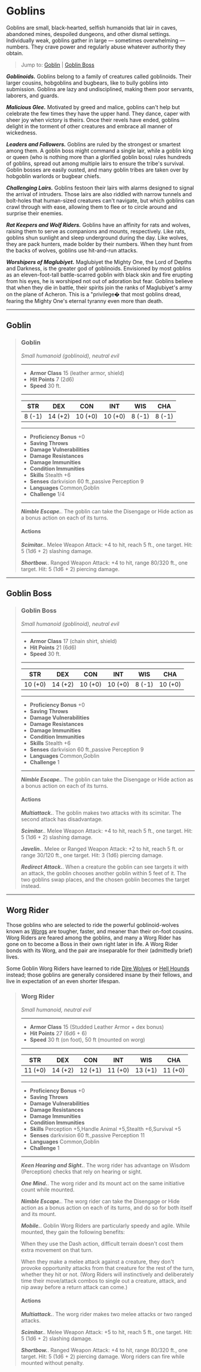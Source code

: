 # Goblins
Goblins are small, black-hearted, selfish humanoids that lair in caves, abandoned mines, despoiled dungeons, and other dismal settings. Individually weak, goblins gather in large — sometimes overwhelming — numbers. They crave power and regularly abuse whatever authority they obtain.

> Jump to: [Goblin](#goblin) | [Goblin Boss](#goblin-boss)

***Goblinoids.*** Goblins belong to a family of creatures called goblinoids. Their larger cousins, hobgoblins and bugbears, like to bully goblins into submission. Goblins are lazy and undisciplined, making them poor servants, laborers, and guards.

***Malicious Glee.*** Motivated by greed and malice, goblins can't help but celebrate the few times they have the upper hand. They dance, caper with sheer joy when victory is theirs. Once their revels have ended, goblins delight in the torment of other creatures and embrace all manner of wickedness.

***Leaders and Followers.*** Goblins are ruled by the strongest or smartest among them. A goblin boss might command a single lair, while a goblin king or queen (who is nothing more than a glorified goblin boss) rules hundreds of goblins, spread out among multiple lairs to ensure the tribe's survival. Goblin bosses are easily ousted, and many goblin tribes are taken over by hobgoblin warlords or bugbear chiefs.

***Challenging Lairs.*** Goblins festoon their lairs with alarms designed to signal the arrival of intruders. Those lairs are also riddled with narrow tunnels and bolt-holes that human-sized creatures can't navigate, but which goblins can crawl through with ease, allowing them to flee or to circle around and surprise their enemies.

***Rat Keepers and Wolf Riders.*** Goblins have an affinity for rats and wolves, raising them to serve as companions and mounts, respectively. Like rats, goblins shun sunlight and sleep underground during the day. Like wolves, they are pack hunters, made bolder by their numbers. When they hunt from the backs of wolves, goblins use hit-and-run attacks.

***Worshipers of Maglubiyet.*** Maglubiyet the Mighty One, the Lord of Depths and Darkness, is the greater god of goblinoids. Envisioned by most goblins as an eleven-foot-tall battle-scarred goblin with black skin and fire erupting from his eyes, he is worshiped not out of adoration but fear. Goblins believe that when they die in battle, their spirits join the ranks of Maglubiyet's army on the plane of Acheron. This is a "privilege� that most goblins dread, fearing the Mighty One's eternal tyranny even more than death.


---

## Goblin

>### Goblin
>*Small humanoid (goblinoid), neutral evil*
>___
>- **Armor Class** 15 (leather armor, shield)
>- **Hit Points** 7 (2d6)
>- **Speed** 30 ft.
>___
>|**STR**|**DEX**|**CON**|**INT**|**WIS**|**CHA**|
>|:---:|:---:|:---:|:---:|:---:|:---:|
>|8 (-1)|14 (+2)|10 (+0)|10 (+0)|8 (-1)|8 (-1)|
>
>___
>- **Proficiency Bonus** +0
>- **Saving Throws** 
>- **Damage Vulnerabilities** 
>- **Damage Resistances** 
>- **Damage Immunities** 
>- **Condition Immunities** 
>- **Skills** Stealth +6
>- **Senses** darkvision 60 ft.,passive Perception 9
>- **Languages** Common,Goblin
>- **Challenge** 1/4
>___
>***Nimble Escape.***. The goblin can take the Disengage or Hide action as a bonus action on each of its turns.
>
>#### Actions
>***Scimitar.***. Melee Weapon Attack: +4 to hit, reach 5 ft., one target. Hit: 5 (1d6 + 2) slashing damage.
>
>***Shortbow.***. Ranged Weapon Attack: +4 to hit, range 80/320 ft., one target. Hit: 5 (1d6 + 2) piercing damage.
>

---

## Goblin Boss

>### Goblin Boss
>*Small humanoid (goblinoid), neutral evil*
>___
>- **Armor Class** 17 (chain shirt, shield)
>- **Hit Points** 21 (6d6)
>- **Speed** 30 ft.
>___
>|**STR**|**DEX**|**CON**|**INT**|**WIS**|**CHA**|
>|:---:|:---:|:---:|:---:|:---:|:---:|
>|10 (+0)|14 (+2)|10 (+0)|10 (+0)|8 (-1)|10 (+0)|
>
>___
>- **Proficiency Bonus** +0
>- **Saving Throws** 
>- **Damage Vulnerabilities** 
>- **Damage Resistances** 
>- **Damage Immunities** 
>- **Condition Immunities** 
>- **Skills** Stealth +6
>- **Senses** darkvision 60 ft.,passive Perception 9
>- **Languages** Common,Goblin
>- **Challenge** 1
>___
>***Nimble Escape.***. The goblin can take the Disengage or Hide action as a bonus action on each of its turns.
>
>#### Actions
>***Multiattack.***. The goblin makes two attacks with its scimitar. The second attack has disadvantage.
>
>***Scimitar.***. Melee Weapon Attack: +4 to hit, reach 5 ft., one target. Hit: 5 (1d6 + 2) slashing damage.
>
>***Javelin.***. Melee or Ranged Weapon Attack: +2 to hit, reach 5 ft. or range 30/120 ft., one target. Hit: 3 (1d6) piercing damage.
>
>***Redirect Attack.***. When a creature the goblin can see targets it with an attack, the goblin chooses another goblin within 5 feet of it. The two goblins swap places, and the chosen goblin becomes the target instead.
>

---

## Worg Rider
Those goblins who are selected to ride the powerful goblinoid-wolves known as [Worgs](Wolves.md#worg) are tougher, faster, and meaner than their on-foot cousins. Worg Riders are feared among the goblins, and many a Worg Rider has gone on to become a Boss in their own right later in life. A Worg Rider bonds with its Worg, and the pair are inseparable for their (admittedly brief) lives.

Some Goblin Worg Riders have learned to ride [Dire Wolves](Wolves.md#dire-wolf) or [Hell Hounds](Dogs.md#hell-hound) instead; those goblins are generally considered insane by their fellows, and live in expectation of an even shorter lifespan.

>### Worg Rider
>*Small humanoid, neutral evil*
>___
>- **Armor Class** 15 (Studded Leather Armor + dex bonus)
>- **Hit Points** 27 (6d6 + 6)
>- **Speed** 30 ft (on foot), 50 ft (mounted on worg)
>___
>|**STR**|**DEX**|**CON**|**INT**|**WIS**|**CHA**|
>|:---:|:---:|:---:|:---:|:---:|:---:|
>|11 (+0)|14 (+2)|12 (+1)|11 (+0)|13 (+1)|11 (+0)|
>
>___
>- **Proficiency Bonus** +0
>- **Saving Throws** 
>- **Damage Vulnerabilities** 
>- **Damage Resistances** 
>- **Damage Immunities** 
>- **Condition Immunities** 
>- **Skills** Perception +5,Handle Animal +5,Stealth +6,Survival +5
>- **Senses** darkvision 60 ft.,passive Perception 11
>- **Languages** Common,Goblin
>- **Challenge** 1
>___
>***Keen Hearing and Sight.***. The worg rider has advantage on Wisdom (Perception) checks that rely on hearing or sight.
>
>***One Mind.***. The worg rider and its mount act on the same initiative count while mounted.
>
>***Nimble Escape.***. The worg rider can take the Disengage or Hide action as a bonus action on each of its turns, and do so for both itself and its mount.
>
>***Mobile.***. Goblin Worg Riders are particularly speedy and agile. While mounted, they gain the following benefits:
>
>When they use the Dash action, difficult terrain doesn't cost them extra movement on that turn.
>
>When they make a melee attack against a creature, they don't provoke opportunity attacks from that creature for the rest of the turn, whether they hit or not. (Worg Riders will instinctively and deliberately time their move/attack combos to single out a creature, attack, and nip away before a return attack can come.)
>
>#### Actions
>***Multiattack.***. The worg rider makes two melee attacks or two ranged attacks.
>
>***Scimitar.***. Melee Weapon Attack: +5 to hit, reach 5 ft., one target. Hit: 5 (1d6 + 2) slashing damage.
>
>***Shortbow.***. Ranged Weapon Attack: +4 to hit, range 80/320 ft., one target. Hit: 5 (1d6 + 2) piercing damage. Worg riders can fire while mounted without penalty.
>
